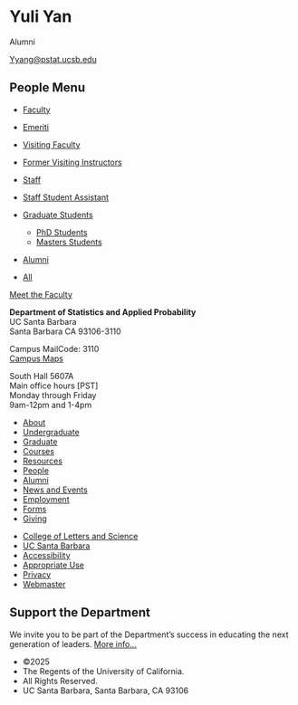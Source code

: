 # Yuli Yan

Alumni

[Yyang@pstat.ucsb.edu](mailto:Yyang@pstat.ucsb.edu)

## People Menu

- [Faculty](/people/academic "Faculty")
- [Emeriti](/people/emeriti "Emeriti")
- [Visiting Faculty](/people/visiting "Visiting Faculty")
- [Former Visiting Instructors](/people/lecturer "Former Visiting Instructors")
- [Staff](/people/staff)
- [Staff Student Assistant](/people/researcher "Staff Student Assistant")
- [Graduate Students](/people/student "Graduate Students")
  
  - [PhD Students](/people/student/phd "PhD Students")
  - [Masters Students](/people/student/masters "Masters Students")
- [Alumni](/people/alumni)
- [All](/people/all)

[Meet the Faculty](/people/meet-the-faculty)

**Department of Statistics and Applied Probability**  
UC Santa Barbara  
Santa Barbara CA 93106-3110

Campus MailCode: 3110  
[Campus Maps](http://www.aw.id.ucsb.edu/maps/)

South Hall 5607A  
Main office hours \[PST]  
Monday through Friday  
9am-12pm and 1-4pm

- [About](/about "About")
- [Undergraduate](/undergrad)
- [Graduate](/graduate)
- [Courses](/courses)
- [Resources](/resources "Resources")
- [People](/people)
- [Alumni](/alumni "Undergraduate Alumni")
- [News and Events](/news)
- [Employment](/about/employment "Employment")
- [Forms](/forms "Forms")
- [Giving](/giving "Giving")

<!--THE END-->

- [College of Letters and Science](http://www.college.ucsb.edu "College of Letters and Science")
- [UC Santa Barbara](http://www.ucsb.edu "UC Santa Barbara")
- [Accessibility](/accessibility "Accessibility")
- [Appropriate Use](http://www.policy.ucsb.edu/terms_of_use/ "Appropriate Use")
- [Privacy](http://www.policy.ucsb.edu/privacy-notification/ "Privacy")
- [Webmaster](mailto:help@pstat.ucsb.edu "Webmaster")

## Support the Department

We invite you to be part of the Department’s success in educating the next generation of leaders. [More info...](/giving)

- ©2025
- The Regents of the University of California.
- All Rights Reserved.
- UC Santa Barbara, Santa Barbara, CA 93106